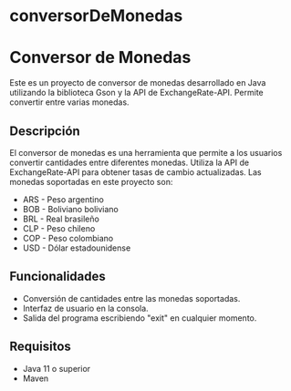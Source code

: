 # conversorDeMonedas

# Conversor de Monedas

Este es un proyecto de conversor de monedas desarrollado en Java utilizando la biblioteca Gson y la API de ExchangeRate-API. Permite convertir entre varias monedas.

## Descripción

El conversor de monedas es una herramienta que permite a los usuarios convertir cantidades entre diferentes monedas. Utiliza la API de ExchangeRate-API para obtener tasas de cambio actualizadas. Las monedas soportadas en este proyecto son:

- ARS - Peso argentino
- BOB - Boliviano boliviano
- BRL - Real brasileño
- CLP - Peso chileno
- COP - Peso colombiano
- USD - Dólar estadounidense

## Funcionalidades

- Conversión de cantidades entre las monedas soportadas.
- Interfaz de usuario en la consola.
- Salida del programa escribiendo "exit" en cualquier momento.

## Requisitos

- Java 11 o superior
- Maven
